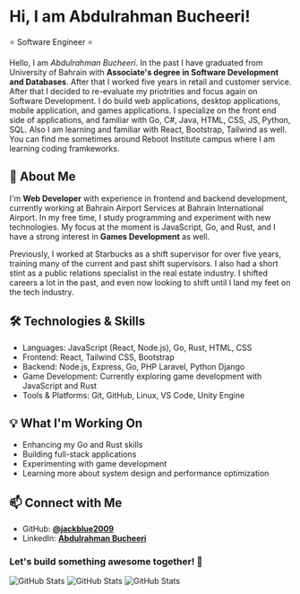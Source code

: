 # Hi, I am Abdulrahman Bucheeri!

:star: Software Engineer :star:

Hello, I am *Abdulrahman Bucheeri*. In the past I have graduated from University of Bahrain with **Associate's degree in Software Development and Databases**. After that I worked five years in retail and customer service. After that I decided to re-evaluate my priotrities and focus again on Software Development. I do build web applications, desktop applications, mobile application, and games applications. I specialize on the front end side of applications, and familiar with Go, C#, Java, HTML, CSS, JS, Python, SQL. Also I am learning and familiar with React, Bootstrap, Tailwind as well. You can find me sometimes around Reboot Institute campus where I am learning coding framkeworks.

## 🚀 About Me

I'm **Web Developer** with experience in frontend and backend development, currently working at Bahrain Airport Services at Bahrain International Airport. In my free time, I study programming and experiment with new technologies. My focus at the moment is JavaScript, Go, and Rust, and I have a strong interest in **Games Development** as well.

Previously, I worked at Starbucks as a shift supervisor for over five years, training many of the current and past shift supervisors. I also had a short stint as a public relations specialist in the real estate industry. I shifted careers a lot in the past, and even now looking to shift until I land my feet on the tech industry.

## 🛠️ Technologies & Skills

- Languages: JavaScript (React, Node.js), Go, Rust, HTML, CSS
- Frontend: React, Tailwind CSS, Bootstrap
- Backend: Node.js, Express, Go, PHP Laravel, Python Django
- Game Development: Currently exploring game development with JavaScript and Rust
- Tools & Platforms: Git, GitHub, Linux, VS Code, Unity Engine

## 💡 What I'm Working On

- Enhancing my Go and Rust skills
- Building full-stack applications
- Experimenting with game development
- Learning more about system design and performance optimization

## 📫 Connect with Me

- GitHub: [**@jackblue2009**](https://github.com/jackblue2009/)
- LinkedIn: [**Abdulrahman Bucheeri**](https://www.linkedin.com/in/abdulrahman-bucheeri/)

### Let's build something awesome together! 🚀

![GitHub Stats](https://github-readme-stats.vercel.app/api?username=jackblue2009&theme=tokyonight&show_icons=true&hide_border=true&count_private=true)
![GitHub Stats](https://streak-stats.demolab.com?user=jackblue2009&theme=tokyonight&hide_border=true)
![GitHub Stats](https://github-readme-stats.vercel.app/api/top-langs/?username=jackblue2009&theme=tokyonight&show_icons=true&hide_border=true&layout=compact)
